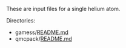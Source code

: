 These are input files for a single helium atom.

Directories:

* gamess/[README.md](gamess/README.md)  
* qmcpack/[README.md](qmcpack/README.md)  
